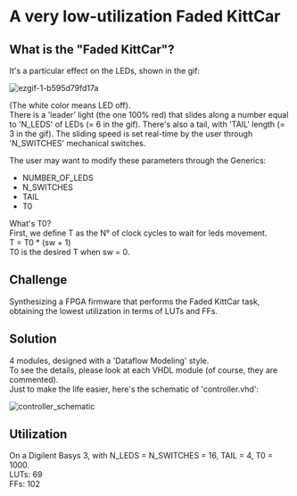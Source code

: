 # A very low-utilization Faded KittCar


## What is the "Faded KittCar"?  
It's a particular effect on the LEDs, shown in the gif:

![ezgif-1-b595d79fd17a](https://user-images.githubusercontent.com/92381157/137212284-da792547-5158-4a64-a4ed-4018f0796a4b.gif)  


(The white color means LED off).   
There is a 'leader' light (the one 100% red) that slides along a number equal to 'N_LEDS' of LEDs (= 6 in the gif). There's also a tail, with 'TAIL' length (= 3 in the gif). The sliding speed is set real-time by the user through 'N_SWITCHES' mechanical switches.


The user may want to modify these parameters through the Generics:  
- NUMBER_OF_LEDS
- N_SWITCHES
- TAIL
- T0  
  
What's T0?  
First, we define T as the N° of clock cycles to wait for leds movement.  
T = T0 * (sw + 1)    
T0 is the desired T when sw = 0.

## Challenge
Synthesizing a FPGA firmware that performs the Faded KittCar task, obtaining the lowest utilization in terms of LUTs and FFs.

## Solution
4 modules, designed with a 'Dataflow Modeling' style.  
To see the details, please look at each VHDL module (of course, they are commented).  
Just to make the life easier, here's the schematic of 'controller.vhd':  

![controller_schematic](https://user-images.githubusercontent.com/92381157/137215879-ea764a5d-5e8c-4b94-87a9-695001fdda48.jpg)


## Utilization
On a Digilent Basys 3, with N_LEDS = N_SWITCHES = 16, TAIL = 4, T0 = 1000.   
LUTs: 69  
FFs: 102  


 
